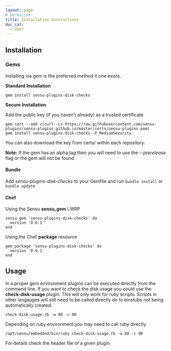 ```yaml
---
layout: page
# permalink:
title: Installation Instructions
doc_cat:
  - User
---
```



## Installation

### Gems

Installing via gem is the preferred method it one exists.

**Standard Installation**

`gem install sensu-plugins-disk-checks`

**Secure Installation**

Add the public key (if you haven’t already) as a trusted certificate

```
gem cert --add <(curl -Ls https://raw.githubusercontent.com/sensu-plugins/sensu-plugins.github.io/master/certs/sensu-plugins.pem)
gem install sensu-plugins-disk-checks -P MediumSecurity
```

You can also download the key from certs/ within each repository.

**Note:**
If the gem has an alpha tag then you will need to use the *--prerelease* flag or the gem will not be found.

#### Bundle

Add *sensu-plugins-disk-checks* to your Gemfile and run `bundle install` or `bundle update`

#### Chef

Using the Sensu **sensu_gem** LWRP
```
sensu_gem 'sensu-plugins-disk-checks' do
  version '0.0.1'
end
```

Using the Chef **package** resource
```
gem_package 'sensu-plugins-disk-checks' do
  version '0.0.1'
end
```

## Usage

In a proper gem environment plugins can be executed directly from the command line. If you want to check the disk usage you could use the **check-disk-usage** plugin.  This will only work for ruby scripts.  Scripts in other langauges will still need to be called directly do to binstubs not being automatically created.

`check-disk-usage.rb -w 80 -c 90`

Depending on ruby environment you may need to call ruby directly

`/opt/sensu/embedded/bin/ruby check-disk-usage.rb -w 80 -c 90`

For details check the header file of a given plugin.

